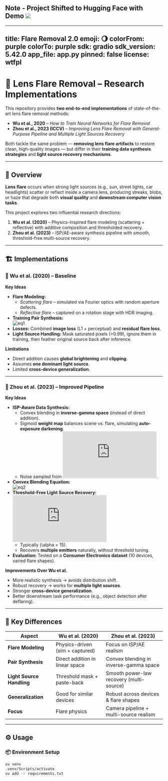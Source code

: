 ## Note - Project Shifted to Hugging Face with Demo ![](https://huggingface.co/spaces/xPushpeshx/flare_removal_2.0)
---
title: Flare Removal 2.0
emoji: 🌖
colorFrom: purple
colorTo: purple
sdk: gradio
sdk_version: 5.42.0
app_file: app.py
pinned: false
license: wtfpl
---

# 🌌 Lens Flare Removal – Research Implementations

This repository provides **two end-to-end implementations** of state-of-the-art lens flare removal methods:

- **Wu et al., 2020** – *How to Train Neural Networks for Flare Removal*  
- **Zhou et al., 2023 (ICCV)** – *Improving Lens Flare Removal with General-Purpose Pipeline and Multiple Light Sources Recovery*  

Both tackle the same problem — **removing lens flare artifacts** to restore clean, high-quality images — but differ in their **training data synthesis strategies** and **light source recovery mechanisms**.

---

## 📖 Overview

**Lens flare** occurs when strong light sources (e.g., sun, street lights, car headlights) scatter or reflect inside a camera lens, producing streaks, blobs, or haze that degrade both **visual quality** and **downstream computer vision tasks**.

This project explores two influential research directions:

1. **Wu et al. (2020)** – Physics-inspired flare modeling (scattering + reflective) with additive composition and thresholded recovery.  
2. **Zhou et al. (2023)** – ISP/AE-aware synthesis pipeline with smooth, threshold-free multi-source recovery.  

---

## 🏗 Implementations

### 🔹 Wu et al. (2020) – Baseline
**Key Ideas**
- **Flare Modeling:**
  - *Scattering flare* – simulated via Fourier optics with random aperture defects.  
  - *Reflective flare* – captured on a rotation stage with HDR imaging.  
- **Training Pair Synthesis:**  
  ![eq1](https://latex.codecogs.com/png.latex?I_F%20=%20I_0%20+%20F%20+%20\mathcal{N}(0,%20\sigma^2))  
- **Losses:** Combined **image loss** (L1 + perceptual) and **residual flare loss**.  
- **Light Source Handling:** Mask saturated pixels (>0.99), ignore them in training, then feather original source back after inference.  

**Limitations**
- Direct addition causes **global brightening** and **clipping**.  
- Assumes **one dominant light source**.  
- Limited **cross-device generalization**.  

---

### 🔹 Zhou et al. (2023) – Improved Pipeline
**Key Ideas**
- **ISP-Aware Data Synthesis:**
  - Convex blending in **inverse-gamma space** (instead of direct addition).  
  - Sigmoid **weight map** balances scene vs. flare, simulating **auto-exposure darkening**.  
  - Noise sampled from ![eqn](https://latex.codecogs.com/png.latex?0.01%20%5Cchi%5E2).  
- **Convex Blending Equation:**  
  ![eq2](https://latex.codecogs.com/png.latex?I%20=%20(1-W)%20%5Codot%20S%20+%20W%20%5Codot%20F%20+%20%5Cmathcal{N}(0,%20%5Csigma%5E2))  
- **Threshold-Free Light Source Recovery:**  
  ![eq3](https://latex.codecogs.com/png.latex?W%20=%20%5Ctext%7Bnorm%7D(I_%7B%5Ctext%7Billum%7D%7D)%5E%7B%5Calpha%7D)  
  - Typically \(\alpha = 15\).  
  - Recovers **multiple emitters** naturally, without threshold tuning.  
- **Evaluation:** Tested on a **Consumer Electronics dataset** (10 devices, varied flare shapes).  

**Improvements Over Wu et al.**
- More realistic synthesis → avoids distribution shift.  
- Robust recovery → works for **multiple light sources**.  
- Stronger **cross-device generalization**.  
- Better downstream task performance (e.g., object detection after deflaring).  

---

## 🔑 Key Differences

| Aspect                  | Wu et al. (2020) | Zhou et al. (2023) |
|-------------------------|------------------|--------------------|
| **Flare Modeling**      | Physics-driven (sim + captured) | Focus on ISP/AE realism |
| **Pair Synthesis**      | Direct addition in linear space | Convex blending in inverse-gamma space |
| **Light Source Handling** | Threshold mask + paste-back | Smooth power-law recovery (multi-source) |
| **Generalization**      | Good for similar devices | Robust across devices & flare shapes |
| **Focus**               | Flare physics | Camera pipeline + multi-source realism |

---

## ⚙️ Usage

### 📦 Environment Setup
```bash
uv venv
.venv/Scripts/activate
uv add -r requirements.txt


